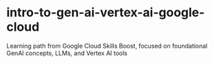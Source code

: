 # intro-to-gen-ai-vertex-ai-google-cloud
Learning path from Google Cloud Skills Boost, focused on foundational GenAI concepts, LLMs, and Vertex AI tools
